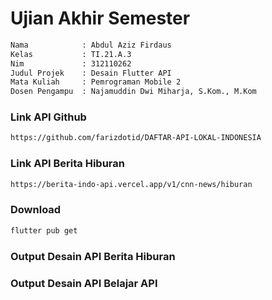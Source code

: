 <h1>Ujian Akhir Semester</h1>

```bash
Nama            : Abdul Aziz Firdaus
Kelas           : TI.21.A.3
Nim             : 312110262
Judul Projek    : Desain Flutter API
Mata Kuliah     : Pemrograman Mobile 2
Dosen Pengampu  : Najamuddin Dwi Miharja, S.Kom., M.Kom
```

<h3> Link API Github </h3>

```bash
https://github.com/farizdotid/DAFTAR-API-LOKAL-INDONESIA
```

<h3> Link API Berita Hiburan </h3>

```bash
https://berita-indo-api.vercel.app/v1/cnn-news/hiburan
```

<h3> Download </h3>

```bash
flutter pub get
```

<h3> Output Desain API Berita Hiburan </h3>

<h3> Output Desain API Belajar API </h3>
